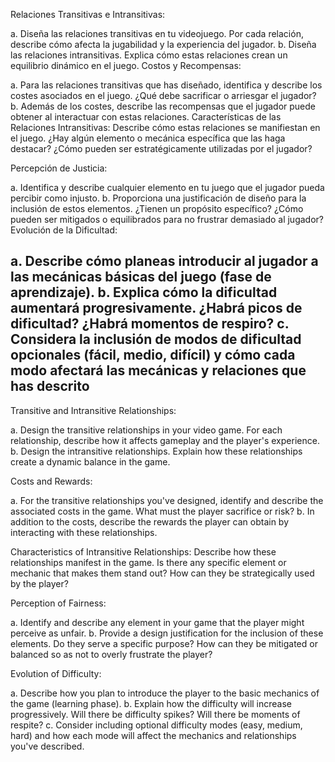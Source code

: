 Relaciones Transitivas e Intransitivas:

a. Diseña las relaciones transitivas en tu videojuego. Por cada relación, describe cómo afecta la jugabilidad y la experiencia del jugador.
b. Diseña las relaciones intransitivas. Explica cómo estas relaciones crean un equilibrio dinámico en el juego.
Costos y Recompensas:

a. Para las relaciones transitivas que has diseñado, identifica y describe los costes asociados en el juego. ¿Qué debe sacrificar o arriesgar el jugador?
b. Además de los costes, describe las recompensas que el jugador puede obtener al interactuar con estas relaciones.
Características de las Relaciones Intransitivas: Describe cómo estas relaciones se manifiestan en el juego. ¿Hay algún elemento o mecánica específica que las haga destacar? ¿Cómo pueden ser estratégicamente utilizadas por el jugador?

Percepción de Justicia:

a. Identifica y describe cualquier elemento en tu juego que el jugador pueda percibir como injusto.
b. Proporciona una justificación de diseño para la inclusión de estos elementos. ¿Tienen un propósito específico? ¿Cómo pueden ser mitigados o equilibrados para no frustrar demasiado al jugador?
Evolución de la Dificultad:

a. Describe cómo planeas introducir al jugador a las mecánicas básicas del juego (fase de aprendizaje).
b. Explica cómo la dificultad aumentará progresivamente. ¿Habrá picos de dificultad? ¿Habrá momentos de respiro?
c. Considera la inclusión de modos de dificultad opcionales (fácil, medio, difícil) y cómo cada modo afectará las mecánicas y relaciones que has descrito
--------

Transitive and Intransitive Relationships:

a. Design the transitive relationships in your video game. For each relationship, describe how it affects gameplay and the player's experience. b. Design the intransitive relationships. Explain how these relationships create a dynamic balance in the game.

Costs and Rewards:

a. For the transitive relationships you've designed, identify and describe the associated costs in the game. What must the player sacrifice or risk? b. In addition to the costs, describe the rewards the player can obtain by interacting with these relationships.

Characteristics of Intransitive Relationships: Describe how these relationships manifest in the game. Is there any specific element or mechanic that makes them stand out? How can they be strategically used by the player?

Perception of Fairness:

a. Identify and describe any element in your game that the player might perceive as unfair. b. Provide a design justification for the inclusion of these elements. Do they serve a specific purpose? How can they be mitigated or balanced so as not to overly frustrate the player?

Evolution of Difficulty:

a. Describe how you plan to introduce the player to the basic mechanics of the game (learning phase). b. Explain how the difficulty will increase progressively. Will there be difficulty spikes? Will there be moments of respite? c. Consider including optional difficulty modes (easy, medium, hard) and how each mode will affect the mechanics and relationships you've described.
